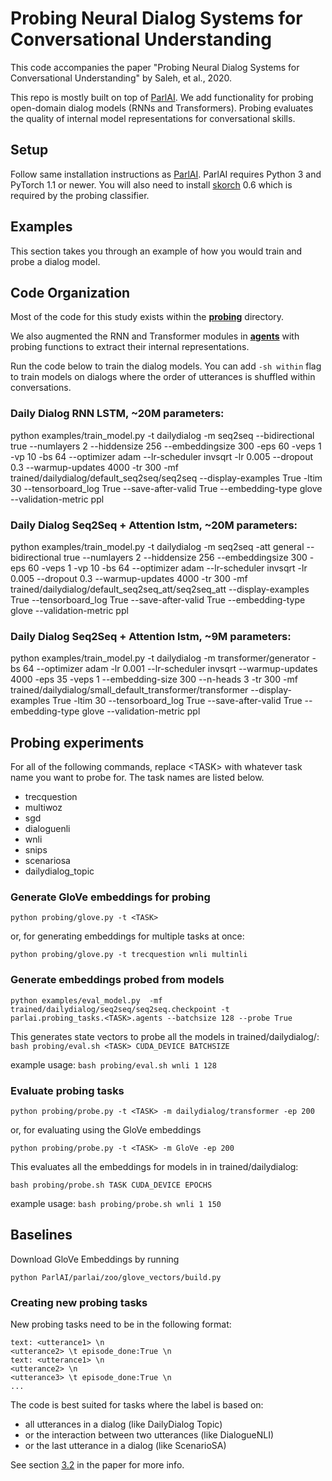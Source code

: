 # Probing Neural Dialog Systems for Conversational Understanding
This code accompanies the paper "Probing Neural Dialog Systems for Conversational Understanding" by Saleh, et al., 2020. 

This repo is mostly built on top of [ParlAI](https://parl.ai/). We add functionality for probing open-domain dialog models (RNNs and Transformers). 
Probing evaluates the quality of internal model representations for conversational skills. 

## Setup

Follow same installation instructions as [ParlAI](https://github.com/facebookresearch/ParlAI/tree/d510bc2e10633d5204e1957a6c98cf30aa1be10d). ParlAI requires Python 3 and PyTorch 1.1 or newer. 
You will also need to install [skorch](https://github.com/skorch-dev/skorch/tree/14f374db158ec7a7f4770a2fa9b02b8016d2d6ff) 0.6 which is required by the probing classifier.  

## Examples

This section takes you through an example of how you would train and probe a dialog model. 



## Code Organization

Most of the code for this study exists within the [**probing**](./probing) directory. 

We also augmented the RNN and Transformer modules in [**agents**](./parlai/agents) with probing functions to extract their internal representations. 
 

Run the code below to train the dialog models. You can add `-sh within` flag to train models on dialogs where the order of utterances is shuffled within conversations. 


### Daily Dialog RNN LSTM, ~20M parameters:
python examples/train_model.py  -t dailydialog -m seq2seq --bidirectional true --numlayers 2 --hiddensize 256 --embeddingsize 300  -eps 60 -veps 1 -vp 10 -bs 64 --optimizer adam --lr-scheduler invsqrt -lr 0.005 --dropout 0.3 --warmup-updates 4000 -tr 300 -mf trained/dailydialog/default_seq2seq/seq2seq --display-examples True -ltim 30 --tensorboard_log True --save-after-valid True --embedding-type glove --validation-metric ppl

### Daily Dialog Seq2Seq + Attention lstm, ~20M parameters:
python examples/train_model.py  -t dailydialog -m seq2seq -att general --bidirectional true --numlayers 2 --hiddensize 256 --embeddingsize 300  -eps 60 -veps 1 -vp 10  -bs 64 --optimizer adam --lr-scheduler invsqrt -lr 0.005 --dropout 0.3 --warmup-updates 4000 -tr 300 -mf trained/dailydialog/default_seq2seq_att/seq2seq_att --display-examples True --tensorboard_log True --save-after-valid True --embedding-type glove --validation-metric ppl

### Daily Dialog Seq2Seq + Attention lstm, ~9M parameters:
python examples/train_model.py -t dailydialog -m transformer/generator -bs 64 --optimizer adam -lr 0.001 --lr-scheduler invsqrt --warmup-updates 4000 -eps 35 -veps 1 --embedding-size 300 --n-heads 3 -tr 300 -mf trained/dailydialog/small_default_transformer/transformer --display-examples True -ltim 30 --tensorboard_log True --save-after-valid True --embedding-type glove --validation-metric ppl

## Probing experiments

For all of the following commands, replace \<TASK\> with whatever task name you want to probe for. The task names are listed below.

* trecquestion
* multiwoz
* sgd
* dialoguenli
* wnli
* snips
* scenariosa
* dailydialog_topic


### Generate GloVe embeddings for probing
```python probing/glove.py -t <TASK>```

or, for generating embeddings for multiple tasks at once:

```python probing/glove.py -t trecquestion wnli multinli```

### Generate embeddings probed from models
```
python examples/eval_model.py  -mf trained/dailydialog/seq2seq/seq2seq.checkpoint -t parlai.probing_tasks.<TASK>.agents --batchsize 128 --probe True
```

This generates state vectors to probe all the models in trained/dailydialog/:
```bash probing/eval.sh <TASK> CUDA_DEVICE BATCHSIZE```

example usage: `bash probing/eval.sh wnli 1 128`

### Evaluate probing tasks

```python probing/probe.py -t <TASK> -m dailydialog/transformer -ep 200```

or, for evaluating using the GloVe embeddings

```python probing/probe.py -t <TASK> -m GloVe -ep 200```

This evaluates all the embeddings for models in in trained/dailydialog:

```bash probing/probe.sh TASK CUDA_DEVICE EPOCHS```

example usage: `bash probing/probe.sh wnli 1 150`


## Baselines
 Download GloVe Embeddings by running 
 
```python ParlAI/parlai/zoo/glove_vectors/build.py```

### Creating new probing tasks
New probing tasks need to be in the following format:
```
text: <utterance1> \n
<utterance2> \t episode_done:True \n  
text: <utterance1> \n
<utterance2> \n
<utterance3> \t episode_done:True \n 
... 
```
The code is best suited for tasks where the label is based on:
* all utterances in a dialog (like DailyDialog Topic)
* or the interaction between two utterances (like DialogueNLI)
* or the last utterance in a dialog (like ScenarioSA)

See section [3.2]() in the paper for more info. 


